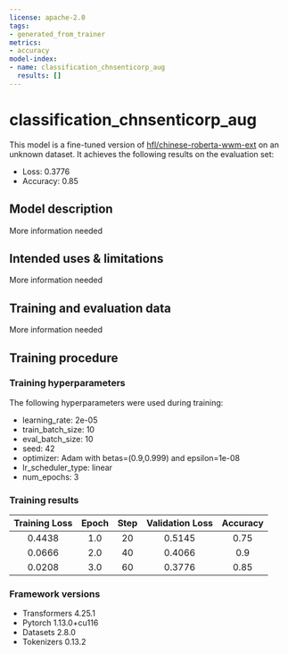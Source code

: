 ```yaml
---
license: apache-2.0
tags:
- generated_from_trainer
metrics:
- accuracy
model-index:
- name: classification_chnsenticorp_aug
  results: []
---
```


<!-- This model card has been generated automatically according to the information the Trainer had access to. You
should probably proofread and complete it, then remove this comment. -->

# classification_chnsenticorp_aug

This model is a fine-tuned version of [hfl/chinese-roberta-wwm-ext](https://huggingface.co/hfl/chinese-roberta-wwm-ext) on an unknown dataset.
It achieves the following results on the evaluation set:
- Loss: 0.3776
- Accuracy: 0.85

## Model description

More information needed

## Intended uses & limitations

More information needed

## Training and evaluation data

More information needed

## Training procedure

### Training hyperparameters

The following hyperparameters were used during training:
- learning_rate: 2e-05
- train_batch_size: 10
- eval_batch_size: 10
- seed: 42
- optimizer: Adam with betas=(0.9,0.999) and epsilon=1e-08
- lr_scheduler_type: linear
- num_epochs: 3

### Training results

| Training Loss | Epoch | Step | Validation Loss | Accuracy |
|:-------------:|:-----:|:----:|:---------------:|:--------:|
| 0.4438        | 1.0   | 20   | 0.5145          | 0.75     |
| 0.0666        | 2.0   | 40   | 0.4066          | 0.9      |
| 0.0208        | 3.0   | 60   | 0.3776          | 0.85     |


### Framework versions

- Transformers 4.25.1
- Pytorch 1.13.0+cu116
- Datasets 2.8.0
- Tokenizers 0.13.2

